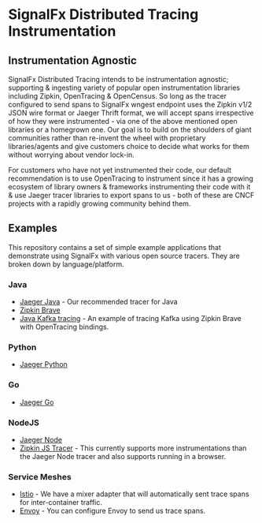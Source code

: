 # SignalFx Distributed Tracing Instrumentation

## Instrumentation Agnostic
SignalFx Distributed Tracing intends to be instrumentation agnostic; supporting &
ingesting variety of popular open instrumentation libraries including Zipkin,
OpenTracing & OpenCensus. So long as the tracer configured to send spans to SignalFx
wngest endpoint uses the Zipkin v1/2 JSON wire format or Jaeger Thrift format, we will
accept spans irrespective of how they were instrumented - via one of the above mentioned
open libraries or a homegrown one. Our goal is to build on the shoulders of giant
communities rather than re-invent the wheel with proprietary libraries/agents and give
customers choice to decide what works for them without worrying about vendor lock-in.

For customers who have not yet instrumented their code, our default recommendation is
to use OpenTracing to instrument since it has a growing ecosystem of library owners &
frameworks instrumenting their code with it & use Jaeger tracer libraries to export
spans to us - both of these are CNCF projects with a rapidly growing community behind them.


## Examples
This repository contains a set of simple example applications that demonstrate
using SignalFx with various open source tracers.  They are broken down by
language/platform.


### Java

 - [Jaeger Java](./jaeger-java) - Our recommended tracer for Java
 - [Zipkin Brave](./zipkin-brave-java)
 - [Java Kafka tracing](./opentracing-kafka-java) - An example of tracing Kafka
   using Zipkin Brave with OpenTracing bindings.

### Python

 - [Jaeger Python](./jaeger-python)

### Go

 - [Jaeger Go](./jaeger-go)

### NodeJS

 - [Jaeger Node](./jaeger-nodejs)
 - [Zipkin JS Tracer](./zipkin-js) - This currently supports more
   instrumentations than the Jaeger Node tracer and also supports running in a
   browser.

### Service Meshes

 - [Istio](./istio) - We have a mixer adapter that will automatically sent
     trace spans for inter-container traffic.
 - [Envoy](./envoy) - You can configure Envoy to send us trace spans.
